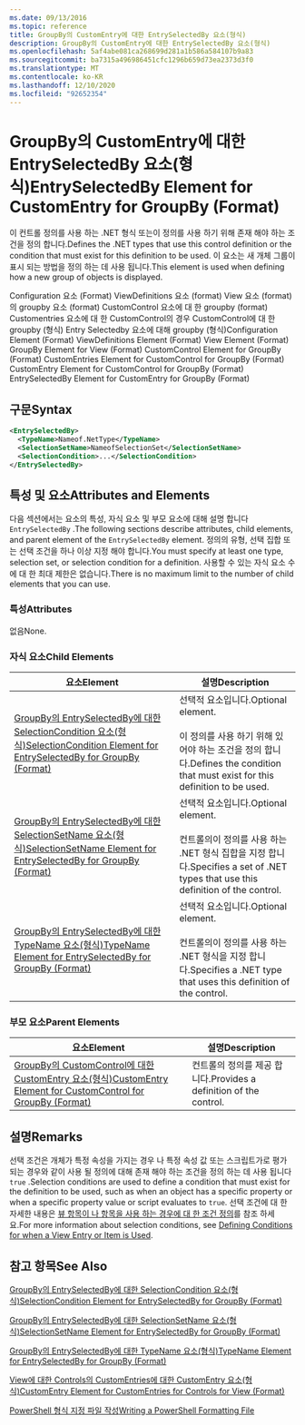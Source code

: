 ```yaml
---
ms.date: 09/13/2016
ms.topic: reference
title: GroupBy의 CustomEntry에 대한 EntrySelectedBy 요소(형식)
description: GroupBy의 CustomEntry에 대한 EntrySelectedBy 요소(형식)
ms.openlocfilehash: 5af4abe081ca268699d281a1b586a584107b9a83
ms.sourcegitcommit: ba7315a496986451cfc1296b659d73ea2373d3f0
ms.translationtype: MT
ms.contentlocale: ko-KR
ms.lasthandoff: 12/10/2020
ms.locfileid: "92652354"
---
```

# <a name="entryselectedby-element-for-customentry-for-groupby-format"></a><span data-ttu-id="f8ec6-103">GroupBy의 CustomEntry에 대한 EntrySelectedBy 요소(형식)</span><span class="sxs-lookup"><span data-stu-id="f8ec6-103">EntrySelectedBy Element for CustomEntry for GroupBy (Format)</span></span>

<span data-ttu-id="f8ec6-104">이 컨트롤 정의를 사용 하는 .NET 형식 또는이 정의를 사용 하기 위해 존재 해야 하는 조건을 정의 합니다.</span><span class="sxs-lookup"><span data-stu-id="f8ec6-104">Defines the .NET types that use this control definition or the condition that must exist for this definition to be used.</span></span> <span data-ttu-id="f8ec6-105">이 요소는 새 개체 그룹이 표시 되는 방법을 정의 하는 데 사용 됩니다.</span><span class="sxs-lookup"><span data-stu-id="f8ec6-105">This element is used when defining how a new group of objects is displayed.</span></span>

<span data-ttu-id="f8ec6-106">Configuration 요소 (Format) ViewDefinitions 요소 (format) View 요소 (format)의 groupby 요소 (format) CustomControl 요소에 대 한 groupby (format) Customentries 요소에 대 한 CustomControl의 경우 CustomControl에 대 한 groupby (형식) Entry Selectedby 요소에 대해 groupby (형식)</span><span class="sxs-lookup"><span data-stu-id="f8ec6-106">Configuration Element (Format) ViewDefinitions Element (Format) View Element (Format) GroupBy Element for View (Format) CustomControl Element for GroupBy (Format) CustomEntries Element for CustomControl for GroupBy (Format) CustomEntry Element for CustomControl for GroupBy (Format) EntrySelectedBy Element for CustomEntry for GroupBy (Format)</span></span>

## <a name="syntax"></a><span data-ttu-id="f8ec6-107">구문</span><span class="sxs-lookup"><span data-stu-id="f8ec6-107">Syntax</span></span>

```xml
<EntrySelectedBy>
  <TypeName>Nameof.NetType</TypeName>
  <SelectionSetName>NameofSelectionSet</SelectionSetName>
  <SelectionCondition>...</SelectionCondition>
</EntrySelectedBy>
```

## <a name="attributes-and-elements"></a><span data-ttu-id="f8ec6-108">특성 및 요소</span><span class="sxs-lookup"><span data-stu-id="f8ec6-108">Attributes and Elements</span></span>

<span data-ttu-id="f8ec6-109">다음 섹션에서는 요소의 특성, 자식 요소 및 부모 요소에 대해 설명 합니다 `EntrySelectedBy` .</span><span class="sxs-lookup"><span data-stu-id="f8ec6-109">The following sections describe attributes, child elements, and parent element of the `EntrySelectedBy` element.</span></span> <span data-ttu-id="f8ec6-110">정의의 유형, 선택 집합 또는 선택 조건을 하나 이상 지정 해야 합니다.</span><span class="sxs-lookup"><span data-stu-id="f8ec6-110">You must specify at least one type, selection set, or selection condition for a definition.</span></span> <span data-ttu-id="f8ec6-111">사용할 수 있는 자식 요소 수에 대 한 최대 제한은 없습니다.</span><span class="sxs-lookup"><span data-stu-id="f8ec6-111">There is no maximum limit to the number of child elements that you can use.</span></span>

### <a name="attributes"></a><span data-ttu-id="f8ec6-112">특성</span><span class="sxs-lookup"><span data-stu-id="f8ec6-112">Attributes</span></span>

<span data-ttu-id="f8ec6-113">없음</span><span class="sxs-lookup"><span data-stu-id="f8ec6-113">None.</span></span>

### <a name="child-elements"></a><span data-ttu-id="f8ec6-114">자식 요소</span><span class="sxs-lookup"><span data-stu-id="f8ec6-114">Child Elements</span></span>

|<span data-ttu-id="f8ec6-115">요소</span><span class="sxs-lookup"><span data-stu-id="f8ec6-115">Element</span></span>|<span data-ttu-id="f8ec6-116">설명</span><span class="sxs-lookup"><span data-stu-id="f8ec6-116">Description</span></span>|
|-------------|-----------------|
|[<span data-ttu-id="f8ec6-117">GroupBy의 EntrySelectedBy에 대한 SelectionCondition 요소(형식)</span><span class="sxs-lookup"><span data-stu-id="f8ec6-117">SelectionCondition Element for EntrySelectedBy for GroupBy (Format)</span></span>](./selectioncondition-element-for-entryselectedby-for-groupby-format.md)|<span data-ttu-id="f8ec6-118">선택적 요소입니다.</span><span class="sxs-lookup"><span data-stu-id="f8ec6-118">Optional element.</span></span><br /><br /> <span data-ttu-id="f8ec6-119">이 정의를 사용 하기 위해 있어야 하는 조건을 정의 합니다.</span><span class="sxs-lookup"><span data-stu-id="f8ec6-119">Defines the condition that must exist for this definition to be used.</span></span>|
|[<span data-ttu-id="f8ec6-120">GroupBy의 EntrySelectedBy에 대한 SelectionSetName 요소(형식)</span><span class="sxs-lookup"><span data-stu-id="f8ec6-120">SelectionSetName Element for EntrySelectedBy for GroupBy (Format)</span></span>](./selectionsetname-element-for-entryselectedby-for-groupby-format.md)|<span data-ttu-id="f8ec6-121">선택적 요소입니다.</span><span class="sxs-lookup"><span data-stu-id="f8ec6-121">Optional element.</span></span><br /><br /> <span data-ttu-id="f8ec6-122">컨트롤의이 정의를 사용 하는 .NET 형식 집합을 지정 합니다.</span><span class="sxs-lookup"><span data-stu-id="f8ec6-122">Specifies a set of .NET types that use this definition of the control.</span></span>|
|[<span data-ttu-id="f8ec6-123">GroupBy의 EntrySelectedBy에 대한 TypeName 요소(형식)</span><span class="sxs-lookup"><span data-stu-id="f8ec6-123">TypeName Element for EntrySelectedBy for GroupBy (Format)</span></span>](./typename-element-for-entryselectedby-for-groupby-format.md)|<span data-ttu-id="f8ec6-124">선택적 요소입니다.</span><span class="sxs-lookup"><span data-stu-id="f8ec6-124">Optional element.</span></span><br /><br /> <span data-ttu-id="f8ec6-125">컨트롤의이 정의를 사용 하는 .NET 형식을 지정 합니다.</span><span class="sxs-lookup"><span data-stu-id="f8ec6-125">Specifies a .NET type that uses this definition of the control.</span></span>|

### <a name="parent-elements"></a><span data-ttu-id="f8ec6-126">부모 요소</span><span class="sxs-lookup"><span data-stu-id="f8ec6-126">Parent Elements</span></span>

|<span data-ttu-id="f8ec6-127">요소</span><span class="sxs-lookup"><span data-stu-id="f8ec6-127">Element</span></span>|<span data-ttu-id="f8ec6-128">설명</span><span class="sxs-lookup"><span data-stu-id="f8ec6-128">Description</span></span>|
|-------------|-----------------|
|[<span data-ttu-id="f8ec6-129">GroupBy의 CustomControl에 대한 CustomEntry 요소(형식)</span><span class="sxs-lookup"><span data-stu-id="f8ec6-129">CustomEntry Element for CustomControl for GroupBy (Format)</span></span>](./customentry-element-for-customcontrol-for-groupby-format.md)|<span data-ttu-id="f8ec6-130">컨트롤의 정의를 제공 합니다.</span><span class="sxs-lookup"><span data-stu-id="f8ec6-130">Provides a definition of the control.</span></span>|

## <a name="remarks"></a><span data-ttu-id="f8ec6-131">설명</span><span class="sxs-lookup"><span data-stu-id="f8ec6-131">Remarks</span></span>

<span data-ttu-id="f8ec6-132">선택 조건은 개체가 특정 속성을 가지는 경우 나 특정 속성 값 또는 스크립트가로 평가 되는 경우와 같이 사용 될 정의에 대해 존재 해야 하는 조건을 정의 하는 데 사용 됩니다 `true` .</span><span class="sxs-lookup"><span data-stu-id="f8ec6-132">Selection conditions are used to define a condition that must exist for the definition to be used, such as when an object has a specific property or when a specific property value or script evaluates to `true`.</span></span> <span data-ttu-id="f8ec6-133">선택 조건에 대 한 자세한 내용은 [뷰 항목이 나 항목을 사용 하는 경우에 대 한 조건 정의](./defining-conditions-for-displaying-data.md)를 참조 하세요.</span><span class="sxs-lookup"><span data-stu-id="f8ec6-133">For more information about selection conditions, see [Defining Conditions for when a View Entry or Item is Used](./defining-conditions-for-displaying-data.md).</span></span>

## <a name="see-also"></a><span data-ttu-id="f8ec6-134">참고 항목</span><span class="sxs-lookup"><span data-stu-id="f8ec6-134">See Also</span></span>

[<span data-ttu-id="f8ec6-135">GroupBy의 EntrySelectedBy에 대한 SelectionCondition 요소(형식)</span><span class="sxs-lookup"><span data-stu-id="f8ec6-135">SelectionCondition Element for EntrySelectedBy for GroupBy (Format)</span></span>](./selectioncondition-element-for-entryselectedby-for-groupby-format.md)

[<span data-ttu-id="f8ec6-136">GroupBy의 EntrySelectedBy에 대한 SelectionSetName 요소(형식)</span><span class="sxs-lookup"><span data-stu-id="f8ec6-136">SelectionSetName Element for EntrySelectedBy for GroupBy (Format)</span></span>](./selectionsetname-element-for-entryselectedby-for-groupby-format.md)

[<span data-ttu-id="f8ec6-137">GroupBy의 EntrySelectedBy에 대한 TypeName 요소(형식)</span><span class="sxs-lookup"><span data-stu-id="f8ec6-137">TypeName Element for EntrySelectedBy for GroupBy (Format)</span></span>](./typename-element-for-entryselectedby-for-groupby-format.md)

[<span data-ttu-id="f8ec6-138">View에 대한 Controls의 CustomEntries에 대한 CustomEntry 요소(형식)</span><span class="sxs-lookup"><span data-stu-id="f8ec6-138">CustomEntry Element for CustomEntries for Controls for View (Format)</span></span>](./customentry-element-for-customentries-for-controls-for-view-format.md)

[<span data-ttu-id="f8ec6-139">PowerShell 형식 지정 파일 작성</span><span class="sxs-lookup"><span data-stu-id="f8ec6-139">Writing a PowerShell Formatting File</span></span>](./writing-a-powershell-formatting-file.md)
